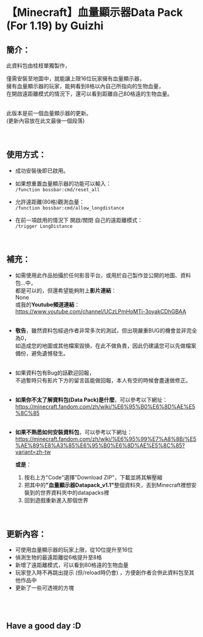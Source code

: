 # 【Minecraft】<b>血量顯示器Data Pack (For 1.19)</b>  by Guizhi

## <b>簡介</b>：
此資料包由桂枝單獨製作，

僅需安裝至地圖中，就能讓上限16位玩家擁有血量顯示器，<br>
擁有血量顯示器的玩家，能夠看到8格以內自己所指向的生物血量，<br>
在開啟遠距離模式的情況下，還可以看到距離自己80格遠的生物血量。<br><br>

此版本是前一個血量顯示器的更新。<br>
(更新內容放在此文最後一個段落)<br><br><br>



## <b>使用方式</b>：
- 成功安裝後即已啟用。<br>

- 如果想重置血量顯示器的功能可以輸入：<br>
    ` /function bossbar:cmd/reset_all `<br>
    
- 允許遠距離(80格)觀測血量：<br>
    ` /function bossbar:cmd/allow_longdistance `<br>

- 在前一項啟用的情況下 開啟/關閉 自己的遠距離模式：<br>
    ` /trigger LongDistance `<br><br><br>


## <b>補充</b>：
- 如需使用此作品拍攝於任何影音平台，或用於自己製作並公開的地圖、資料包...中，<br>
都是可以的，但還希望能夠附上<b>影片連結</b>：<br>
None<br>
或我的<b>Youtube頻道連結</b>：<br>
https://www.youtube.com/channel/UCzLPmHoMTi-3oyakCDhGBAA<br><br>

- <b>敬告</b>，雖然資料包經過作者非常多次的測試，但出現嚴重BUG的機會並非完全為0，<br>
  如造成您的地圖或其他檔案毀損，在此不做負責，因此仍建議您可以先做檔案備份，避免遺憾發生。<br><br>

- 如果資料包有Bug的話歡迎回報，<br>
  不過暫時只有影片下方的留言區能做回報，本人有空的時候會盡速做修正。<br><br>

- <b>如果你不太了解資料包(Data Pack)是什麼</b>，可以參考以下網址：<br>
    https://minecraft.fandom.com/zh/wiki/%E6%95%B0%E6%8D%AE%E5%8C%85<br><br>

- <b>如果不熟悉如何安裝資料包</b>，可以參考以下網址：<br>
    https://minecraft.fandom.com/zh/wiki/%E6%95%99%E7%A8%8B/%E5%AE%89%E8%A3%85%E6%95%B0%E6%8D%AE%E5%8C%85?variant=zh-tw

    <b>或是</b>：
    1. 按右上方"Code"選擇"Download ZIP"，下載並將其解壓縮
    2. 把其中的<b>"血量顯示器Datapack_v1.1"</b>整個資料夾，丟到Minecraft裡想安裝到的世界資料夾中的datapacks裡
    3. 回到遊戲重新進入那個世界<br><br><br>



## <b>更新內容</b>：
- 可使用血量顯示器的玩家上限，從10位提升至16位<br>
- 偵測生物的最遠距離從6格提升至8格<br>
- 新增了遠距離模式，可以看到80格遠的生物血量<br>
- 玩家登入時不再跳出提示 (但/reload時仍會) ，方便創作者合併此資料包至其他作品中<br>
- 更新了一些可透視的方塊<br>


<br><br>
## <b>Have a good day :D</b>
